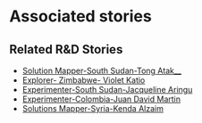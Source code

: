 # Associated stories

<!-- !!DO NOT REMOVE!! start autogenerated hyperlinks -->
## Related R&D Stories
- [Solution Mapper\-South Sudan\-Tong Atak\_\_](/stories/?doc=SolutionMappers_SSD)
- [Explorer\- Zimbabwe\- Violet Katio](/stories/?doc=Explorers_ZWE)
- [Experimenter-South Sudan-Jacqueline Aringu](/stories/?doc=Experimenters_SSD)
- [Experimenter-Colombia-Juan David Martin](/stories/?doc=Experimenters_COL)
- [Solutions Mapper-Syria-Kenda Alzaim](/stories/?doc=SolutionMappers_SYR)
<!-- !!DO NOT REMOVE!! end autogenerated hyperlinks -->